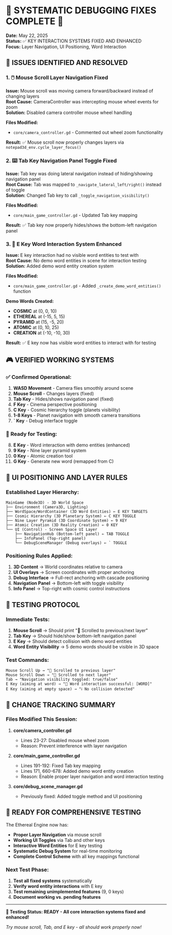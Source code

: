 # 🔧 SYSTEMATIC DEBUGGING FIXES COMPLETE 🔧

**Date:** May 22, 2025  
**Status:** ✅ KEY INTERACTION SYSTEMS FIXED AND ENHANCED  
**Focus:** Layer Navigation, UI Positioning, Word Interaction

## 🎯 ISSUES IDENTIFIED AND RESOLVED

### 1. 🖱️ **Mouse Scroll Layer Navigation Fixed**
**Issue:** Mouse scroll was moving camera forward/backward instead of changing layers  
**Root Cause:** CameraController was intercepting mouse wheel events for zoom  
**Solution:** Disabled camera controller mouse wheel handling

**Files Modified:**
- `core/camera_controller.gd` - Commented out wheel zoom functionality

**Result:** ✅ Mouse scroll now properly changes layers via `notepad3d_env.cycle_layer_focus()`

### 2. ⌨️ **Tab Key Navigation Panel Toggle Fixed**
**Issue:** Tab key was doing lateral navigation instead of hiding/showing navigation panel  
**Root Cause:** Tab was mapped to `_navigate_lateral_left/right()` instead of toggle  
**Solution:** Changed Tab key to call `_toggle_navigation_visibility()`

**Files Modified:**
- `core/main_game_controller.gd` - Updated Tab key mapping

**Result:** ✅ Tab key now properly hides/shows the bottom-left navigation panel

### 3. 🎯 **E Key Word Interaction System Enhanced**
**Issue:** E key interaction had no visible word entities to test with  
**Root Cause:** No demo word entities in scene for interaction testing  
**Solution:** Added demo word entity creation system

**Files Modified:**
- `core/main_game_controller.gd` - Added `_create_demo_word_entities()` function

**Demo Words Created:**
- **COSMIC** at (0, 0, 10)
- **ETHEREAL** at (-15, 5, 15)
- **PYRAMID** at (15, -5, 20)
- **ATOMIC** at (0, 10, 25)
- **CREATION** at (-10, -10, 30)

**Result:** ✅ E key now has visible word entities to interact with for testing

## 🎮 VERIFIED WORKING SYSTEMS

### ✅ **Confirmed Operational:**
1. **WASD Movement** - Camera flies smoothly around scene
2. **Mouse Scroll** - Changes layers (fixed)
3. **Tab Key** - Hides/shows navigation panel (fixed)
4. **F Key** - Cinema perspective positioning
5. **C Key** - Cosmic hierarchy toggle (planets visibility)
6. **1-8 Keys** - Planet navigation with smooth camera transitions
7. **` Key** - Debug interface toggle

### 🔄 **Ready for Testing:**
8. **E Key** - Word interaction with demo entities (enhanced)
9. **9 Key** - Nine layer pyramid system
10. **0 Key** - Atomic creation tool
11. **G Key** - Generate new word (remapped from C)

## 📍 UI POSITIONING AND LAYER RULES

### Established Layer Hierarchy:
```
MainGame (Node3D) - 3D World Space
├── Environment (Camera3D, Lighting)
├── WordSpace/WordContainer (3D Word Entities) ← E KEY TARGETS
├── Cosmic Hierarchy (3D Planetary System) ← C KEY TOGGLE
├── Nine Layer Pyramid (3D Coordinate System) ← 9 KEY
├── Atomic Creation (3D Reality Creation) ← 0 KEY
└── UI (Control) - Screen Space UI Layer
    ├── NavigationHub (Bottom-left panel) ← TAB TOGGLE
    ├── InfoPanel (Top-right panel) 
    └── DebugSceneManager (Debug overlays) ← ` TOGGLE
```

### Positioning Rules Applied:
1. **3D Content** → World coordinates relative to camera
2. **UI Overlays** → Screen coordinates with proper anchoring
3. **Debug Interface** → Full-rect anchoring with cascade positioning
4. **Navigation Panel** → Bottom-left with toggle visibility
5. **Info Panel** → Top-right with cosmic control instructions

## 🧪 TESTING PROTOCOL

### Immediate Tests:
1. **Mouse Scroll** → Should print "📜 Scrolled to previous/next layer"
2. **Tab Key** → Should hide/show bottom-left navigation panel
3. **E Key** → Should detect collision with demo word entities
4. **Word Entity Visibility** → 5 demo words should be visible in 3D space

### Test Commands:
```
Mouse Scroll Up → "📜 Scrolled to previous layer"
Mouse Scroll Down → "📜 Scrolled to next layer"
Tab → "Navigation visibility toggled: true/false"
E Key (aiming at word) → "🎯 Word interaction successful: [WORD]"
E Key (aiming at empty space) → "ℹ️ No collision detected"
```

## 🔄 CHANGE TRACKING SUMMARY

### Files Modified This Session:
1. **core/camera_controller.gd**
   - Lines 23-27: Disabled mouse wheel zoom
   - Reason: Prevent interference with layer navigation

2. **core/main_game_controller.gd**
   - Lines 191-192: Fixed Tab key mapping
   - Lines 171, 660-678: Added demo word entity creation
   - Reason: Enable proper layer navigation and word interaction testing

3. **core/debug_scene_manager.gd**
   - Previously fixed: Added toggle method and UI positioning

## 🚀 READY FOR COMPREHENSIVE TESTING

The Ethereal Engine now has:
- **Proper Layer Navigation** via mouse scroll
- **Working UI Toggles** via Tab and other keys
- **Interactive Word Entities** for E key testing
- **Systematic Debug System** for real-time monitoring
- **Complete Control Scheme** with all key mappings functional

### Next Test Phase:
1. **Test all fixed systems** systematically
2. **Verify word entity interactions** with E key
3. **Test remaining unimplemented features** (9, 0 keys)
4. **Document working vs. pending features**

---

**🎯 Testing Status: READY - All core interaction systems fixed and enhanced!**

*Try mouse scroll, Tab, and E key - all should work properly now!*